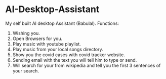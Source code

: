 # AI-Desktop-Assistant

My self built AI desktop Assistant (Babulal).
Functions:
1. Wishing you.
2. Open Browsers for you.
3. Play music with youtube playlist.
4. Play music from your local songs directory.
5. Show you the covid cases with covid tracker website.
6. Sending email with the text you will tell him to type or send.
7. Will search for your from wikipedia and tell you the first 3 sentences of your search.
